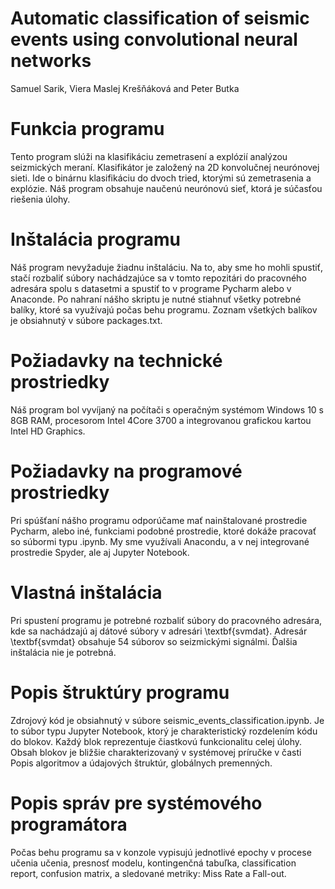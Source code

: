 # Automatic classification of seismic events using convolutional neural networks
Samuel Sarik, Viera Maslej Krešňáková and Peter Butka
# Funkcia programu
Tento program slúži na klasifikáciu zemetrasení a explózií analýzou seizmických meraní. Klasifikátor je založený na 2D konvolučnej neurónovej sieti. Ide o binárnu klasifikáciu do dvoch tried, ktorými sú zemetrasenia a explózie. Náš program obsahuje naučenú neurónovú sieť, ktorá je súčasťou riešenia úlohy.
# Inštalácia programu
Náš program nevyžaduje žiadnu inštaláciu. Na to, aby sme ho mohli spustiť, stačí rozbaliť súbory nachádzajúce sa v tomto repozitári do pracovného
adresára spolu s datasetmi a spustiť to v programe Pycharm alebo v Anaconde. Po nahraní nášho skriptu je nutné stiahnuť všetky potrebné balíky, ktoré sa využívajú počas behu programu. Zoznam všetkých balíkov je obsiahnutý v súbore packages.txt.
# Požiadavky na technické prostriedky
Náš program bol vyvíjaný na počítači s operačným systémom Windows 10 s 8GB RAM, procesorom Intel 4Core 3700 a integrovanou grafickou kartou Intel HD Graphics.
# Požiadavky na programové prostriedky
Pri spúšťaní nášho programu odporúčame mať nainštalované prostredie Pycharm, alebo iné, funkciami podobné prostredie, ktoré dokáže pracovať so súbormi typu .ipynb. My sme využívali Anacondu, a v nej integrované prostredie Spyder, ale aj Jupyter Notebook.
# Vlastná inštalácia
Pri spustení programu je potrebné rozbaliť súbory do pracovného adresára, kde sa nachádzajú aj dátové súbory v adresári \textbf{svmdat}. Adresár \textbf{svmdat} obsahuje 54 súborov so seizmickými signálmi. Ďalšia inštalácia nie je potrebná.
# Popis štruktúry programu
Zdrojový kód je obsiahnutý v súbore seismic_events_classification.ipynb. Je to súbor typu Jupyter Notebook, ktorý je charakteristický rozdelením kódu do blokov. Každý blok reprezentuje čiastkovú funkcionalitu celej úlohy. Obsah blokov je bližšie charakterizovaný v systémovej príručke v časti Popis algoritmov a údajových štruktúr, globálnych premenných.
# Popis správ pre systémového programátora
Počas behu programu sa v konzole vypisujú jednotlivé epochy v procese učenia učenia, presnosť modelu, kontingenčná tabuľka, classification report, confusion matrix, a sledované metriky: Miss Rate a Fall-out.
